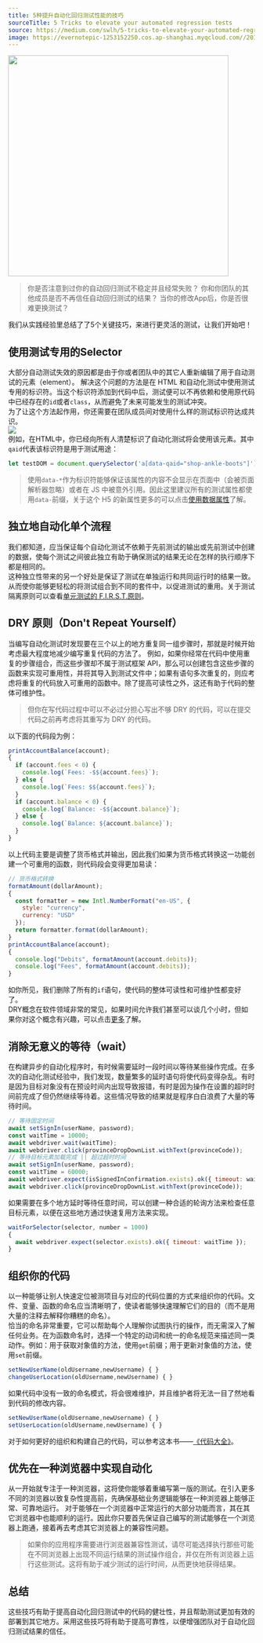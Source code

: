 ```yaml
---
title: 5种提升自动化回归测试性能的技巧
sourceTitle: 5 Tricks to elevate your automated regression tests
source: https://medium.com/swlh/5-tricks-to-elevate-your-automated-regression-tests-762f437c55e6
image: https://evernotepic-1253152250.cos.ap-shanghai.myqcloud.com//20191023155334.png
---
```


<img src="https://evernotepic-1253152250.cos.ap-shanghai.myqcloud.com//20191023155334.png" width=450px>

> 你是否注意到过你的自动回归测试不稳定并且经常失败？
> 你和你团队的其他成员是否不再信任自动回归测试的结果？
> 当你的修改App后，你是否很难更换测试？

我们从实践经验里总结了了5个关键技巧，来进行更灵活的测试，让我们开始吧！

## 使用测试专用的Selector
大部分自动测试失效的原因都是由于你或者团队中的其它人重新编辑了用于自动测试的元素（element）。
解决这个问题的方法是在 HTML 和自动化测试中使用测试专用的标识符。当这个标识符添加到代码中后，测试便可以不再依赖和使用原代码中已经存在的`id`或者`class`，从而避免了未来可能发生的测试冲突。  
为了让这个方法起作用，你还需要在团队成员间对使用什么样的测试标识符达成共识。  
![](https://evernotepic-1253152250.cos.ap-shanghai.myqcloud.com//20191023160605.png)  
例如，在HTML中，你已经向所有人清楚标识了自动化测试将会使用该元素。其中`qaid`代表该标识符是用于测试用途：
```js
let testDOM = document.querySelector('a[data-qaid="shop-ankle-boots"]');
```
> 使用`data-*`作为标识符能够保证该属性的内容不会显示在页面中（会被页面解析器忽略）或者在 JS 中被意外引用。因此这里建议所有的测试属性都使用`data-`前缀，关于这个 H5 的新属性更多的可以点击[使用数据属性](https://developer.mozilla.org/zh-CN/docs/Web/Guide/HTML/Using_data_attributes)了解。

## 独立地自动化单个流程
我们都知道，应当保证每个自动化测试不依赖于先前测试的输出或先前测试中创建的数据，使每个测试之间彼此独立有助于确保测试的结果无论在怎样的执行顺序下都是相同的。  
这种独立性带来的另一个好处是保证了测试在单独运行和共同运行时的结果一致。从而使你能够更轻松的将测试组合到不同的套件中，以促进测试的重用。关于测试隔离原则可以查看[单元测试的 F.I.R.S.T.原则](https://github.com/ghsukumar/SFDC_Best_Practices/wiki/F.I.R.S.T-Principles-of-Unit-Testing#isolatedindependent)。  

## DRY 原则（Don't Repeat Yourself）
当编写自动化测试时发现要在三个以上的地方重复同一组步骤时，那就是时候开始考虑最大程度地减少编写重复代码的方法了。
例如，如果你经常在代码中使用重复的步骤组合，而这些步骤却不属于测试框架 API，那么可以创建包含这些步骤的函数来实现可重用性，并将其导入到测试文件中；如果有语句多次重复的，则应考虑将重复的代码放入可重用的函数中。除了提高可读性之外，这还有助于代码的整体可维护性。

> 但你在写代码过程中可以不必过分担心写出不够 DRY 的代码，可以在提交代码之前再考虑将其重写为 DRY 的代码。

以下面的代码段为例：
```js
printAccountBalance(account);
{
  if (account.fees < 0) {
    console.log(`Fees: -$${account.fees}`);
  } else {
    console.log(`Fees: $${account.fees}`);
  }
  if (account.balance < 0) {
    console.log(`Balance: -$${account.balance}`);
  } else {
    console.log(`Balance: ${account.balance}`);
  }
}
```

以上代码主要是调整了货币格式并输出，因此我们如果为货币格式转换这一功能创建一个可重用的函数，则代码段会变得更加易读：
```js
// 货币格式转换
formatAmount(dollarAmount);
{
  const formatter = new Intl.NumberFormat("en-US", {
    style: "currency",
    currency: "USD"
  });
  return formatter.format(dollarAmount);
}
printAccountBalance(account);
{
  console.log("Debits", formatAmount(account.debits));
  console.log("Fees", formatAmount(account.debits));
}
```
如你所见，我们删除了所有的`if`语句，使代码的整体可读性和可维护性都变好了。  
DRY概念在软件领域非常的常见，如果时间允许我们甚至可以谈几个小时，但如果你对这个概念有兴趣，可以点击[更多](https://blog.csdn.net/flysnowjava/article/details/80604291)了解。

## 消除无意义的等待（wait）
在构建异步的自动化程序时，有时候需要延时一段时间以等待某些操作完成。在多次的自动化测试经验中，我们发现，数量繁多的延时语句将使代码变得杂乱。有时是因为目标对象没有在预设时间内出现导致报错，有时是因为操作在设置的超时时间前完成了但仍然继续等待着。这些情况导致的结果就是程序白白浪费了大量的等待时间。
```js
// 等待固定时间
await setSignIn(userName, password);
const waitTime = 10000;
await webdriver.wait(waitTime);
await webdriver.click(provinceDropDownList.withText(provinceCode));
// 等待目标元素加载完成 || 超过超时时间
await setSignIn(userName, password);
const waitTime = 60000;
await webdriver.expect(isSignedInConfirmation.exists).ok({ timeout: waitTime });
await webdriver.click(provinceDropDownList.withText(provinceCode));
```

如果需要在多个地方延时等待任意时间，可以创建一种合适的轮询方法来检查任意目标元素，以便在这些地方通过快速复用方法来实现。
```js
waitForSelector(selector, number = 1000) 
{ 
  await webdriver.expect(selector.exists).ok({ timeout: waitTime });
}
```

## 组织你的代码
以一种能够让别人快速定位被测项目与对应的代码位置的方式来组织你的代码。文件、变量、函数的命名应当清晰明了，使读者能够快速理解它们的目的（而不是用大量的注释去解释你糟糕的命名）。  
恰当的命名非常重要，它可以帮助每个人理解你试图执行的操作，而无需深入了解任何业务。在为函数命名时，选择一个特定的动词和统一的命名规范来描述同一类动作。例如：用于获取对象值的方法，使用`get`前缀；用于更新对象值的方法，使用`set`前缀。
```js
setNewUserName(oldUsername,newUsername) { } 
changeUserLocation(oldUsername,newUsername) { }
```

如果代码中没有一致的命名模式，将会很难维护，并且维护者将无法一目了然地看到代码的修改内容。  
```js
setNewUserName(oldUsername,newUsername) { } 
setUserLocation(oldUsername,newUsername) { }
```

对于如何更好的组织和构建自己的代码，可以参考这本书——[《代码大全》](https://book.douban.com/subject/1477390//)。

## 优先在一种浏览器中实现自动化
从一开始就专注于一种浏览器，这将使你能够着重编写第一版的测试。在引入更多不同的浏览器以致复杂性提高前，先确保基础业务逻辑能够在一种浏览器上能够正常、可靠地运行。
对于能够在一个浏览器中正常运行的大部分功能而言，其在其它浏览器中也能顺利的运行。因此你只要首先保证自己编写的测试能够在一个浏览器上跑通，接着再去考虑其它浏览器上的兼容性问题。
> 如果你的应用程序需要进行浏览器兼容性测试，请尽可能选择执行那些可能在不同浏览器上出现不同运行结果的测试操作组合，并仅在所有浏览器上运行这些测试。这将有助于减少测试的运行时间，从而更快地获得结果。

## 总结
这些技巧有助于提高自动化回归测试中的代码的健壮性，并且帮助测试更加有效的部署到其它地方。采用这些技巧将有助于提高可靠性，以便增强团队对于自动化回归测试结果的信任。
